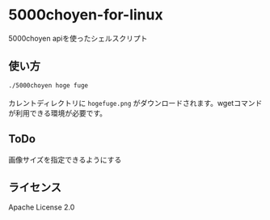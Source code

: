 # 5000choyen-for-linux
5000choyen apiを使ったシェルスクリプト

## 使い方
`./5000choyen hoge fuge `  <br>
<br>
カレントディレクトリに `hogefuge.png` がダウンロードされます。wgetコマンドが利用できる環境が必要です。

## ToDo
画像サイズを指定できるようにする


## ライセンス
Apache License 2.0
